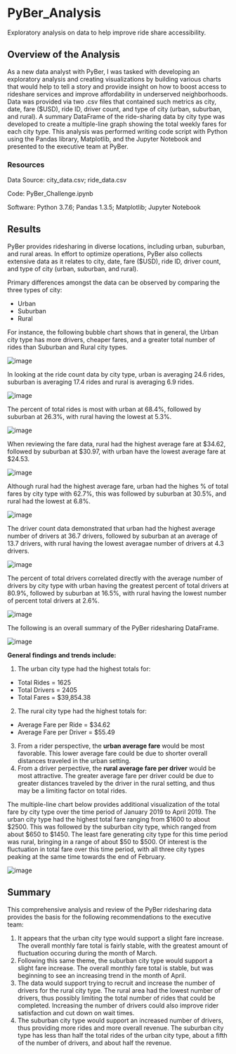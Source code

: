 # PyBer_Analysis
Exploratory analysis on data to help improve ride share accessibility.
## Overview of the Analysis
As a new data analyst with PyBer, I was tasked with developing an exploratory analysis and creating visualizations by building various charts that would help to tell a story and provide insight on how to boost access to rideshare services and improve affordability in underserved neighborhoods.  Data was provided via two .csv files that contained such metrics as city, date, fare ($USD), ride ID, driver count, and type of city (urban, suburban, and rural).  A summary DataFrame of the ride-sharing data by city type was developed to create a multiple-line graph showing the total weekly fares for each city type.  This analysis was performed writing code script with Python using the Pandas library, Matplotlib, and the Jupyter Notebook and presented to the executive team at PyBer.

### Resources
Data Source:  city_data.csv; ride_data.csv

Code:  PyBer_Challenge.ipynb

Software:  Python 3.7.6; Pandas 1.3.5; Matplotlib; Jupyter Notebook

## Results
PyBer provides ridesharing in diverse locations, including urban, suburban, and rural areas.  In effort to optimize operations, PyBer also collects extensive data as it relates to city, date, fare ($USD), ride ID, driver count, and type of city (urban, suburban, and rural).

Primary differences amongst the data can be observed by comparing the three types of city:
* Urban
* Suburban
* Rural

For instance, the following bubble chart shows that in general, the Urban city type has more drivers, cheaper fares, and a greater total number of rides than Suburban and Rural city types.

![image](https://user-images.githubusercontent.com/94148420/150706409-2d277b89-6b09-42a3-a9fb-e64686e52e1f.png)

In looking at the ride count data by city type, urban is averaging 24.6 rides, suburban is averaging 17.4 rides and rural is averaging 6.9 rides.

![image](https://user-images.githubusercontent.com/94148420/150706881-52e80faf-99ba-4f32-985e-7e2d75571f9c.png)

The percent of total rides is most with urban at 68.4%, followed by suburban at 26.3%, with rural having the lowest at 5.3%.

![image](https://user-images.githubusercontent.com/94148420/150707036-ec888a54-9af3-49e4-bd8e-f3cf16de1c9c.png)

When reviewing the fare data, rural had the highest average fare at $34.62, followed by suburban at $30.97, with urban have the lowest average fare at $24.53.

![image](https://user-images.githubusercontent.com/94148420/150707302-78034d46-cfb6-44de-958f-2b352d35b011.png)

Although rural had the highest average fare, urban had the highes % of total fares by city type with 62.7%, this was followed by suburban at 30.5%, and rural had the lowest at 6.8%.

![image](https://user-images.githubusercontent.com/94148420/150707398-0c9e8fcc-c621-4e46-85f8-f693653d2db9.png)

The driver count data demonstrated that urban had the highest average number of drivers at 36.7 drivers, followed by suburban at an average of 13.7 drivers, with rural having the lowest averagae number of drivers at 4.3 drivers.

![image](https://user-images.githubusercontent.com/94148420/150707886-e3a1af00-9263-4cfe-aa09-f10afba6c0d7.png)

The percent of total drivers correlated directly with the average number of drivers by city type with urban having the greatest percent of total drivers at 80.9%, followed by suburban at 16.5%, with rural having the lowest number of percent total drivers at 2.6%.

![image](https://user-images.githubusercontent.com/94148420/150708086-9a0656dc-3375-482f-92cd-7f42e99aed07.png)

The following is an overall summary of the PyBer ridesharing DataFrame.

![image](https://user-images.githubusercontent.com/94148420/150708816-b2f17fd2-10aa-49bb-acd2-a2f566514fa5.png)

**General findings and trends include:**

1. The urban city type had the highest totals for:
  * Total Rides = 1625
  * Total Drivers = 2405
  * Total Fares = $39,854.38

2. The rural city type had the highest totals for:
  * Average Fare per Ride = $34.62
  * Average Fare per Driver = $55.49

3. From a rider perspective, the **urban average fare** would be most favorable.  This lower average fare could be due to shorter overall distances traveled in the urban setting.
4. From a driver perpective, the **rural average fare per driver** would be most attractive.  The greater average fare per driver could be due to greater distances traveled by the driver in the rural setting, and thus may be a limiting factor on total rides.

The multiple-line chart below provides additional visualization of the total fare by city type over the time period of January 2019 to April 2019.  The urban city type had the highest total fare ranging from $1600 to about $2500.  This was followed by the suburban city type, which ranged from about $650 to $1450.  The least fare generating city type for this time period was rural, bringing in a range of about $50 to $500.  Of interest is the fluctuation in total fare over this time period, with all three city types peaking at the same time towards the end of February.

![image](https://user-images.githubusercontent.com/94148420/150714740-5240ddcd-b61b-43a1-a7e4-40eb25056f62.png)

## Summary

This comprehensive analysis and review of the PyBer ridesharing data provides the basis for the following recommendations to the executive team:

1. It appears that the urban city type would support a slight fare increase.  The overall monthly fare total is fairly stable, with the greatest amount of fluctuation occuring during the month of March.
2. Following this same theme, the suburban city type would support a slight fare increase.  The overall monthly fare total is stable, but was beginning to see an increasing trend in the month of April.
3. The data would support trying to recruit and increase the number of drivers for the rural city type.  The rural area had the lowest number of drivers, thus possibly limiting the total number of rides that could be completed.  Increasing the number of drivers could also improve rider satisfaction and cut down on wait times.
4. The suburban city type would support an increased number of drivers, thus providing more rides and more overall revenue.  The suburban city type has less than half the total rides of the urban city type, about a fifth of the number of drivers, and about half the revenue.

